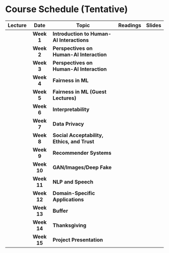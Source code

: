 # Course Schedule (Tentative)

Lecture | Date  | Topic | Readings | Slides|
:------:|:-----:|-------|----------|:------:
|   | **Week 1** | **Introduction to Human-AI Interactions** |
|   | **Week 2** | **Perspectives on Human-AI Interaction** |
|   | **Week 3** | **Perspectives on Human-AI Interaction** |
|   | **Week 4** | **Fairness in ML** |
|   | **Week 5** | **Fairness in ML (Guest Lectures)** |
|   | **Week 6** | **Interpretability** |
|   | **Week 7** | **Data Privacy** |
|   | **Week 8** | **Social Acceptability, Ethics, and Trust** |
|   | **Week 9** | **Recommender Systems** |
|   | **Week 10** | **GAN/Images/Deep Fake** |
|   | **Week 11** | **NLP and Speech** |
|   | **Week 12** | **Domain-Specific Applications** |
|   | **Week 13** | **Buffer** |
|   | **Week 14** | **Thanksgiving** |
|   | **Week 15** | **Project Presentation** |
